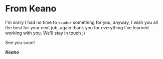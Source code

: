 # From Keano
I'm sorry I had no time to `<code>` something for you, anyway, I wish you all the best for your next job, again thank you for everything I've learned working with you. We'll stay in touch ;)

See you soon!

***Keano***
